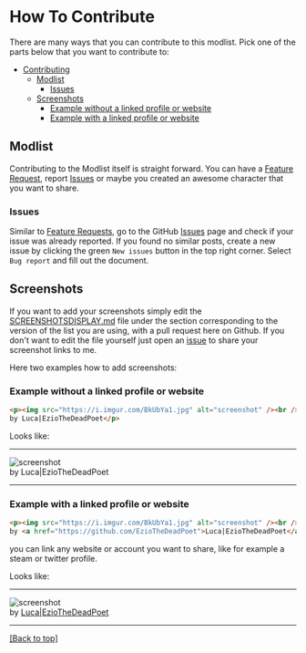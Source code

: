 # How To Contribute

There are many ways that you can contribute to this modlist. Pick one of the parts below that you want to contribute to:

- [Contributing](#how-to-contribute)
  - [Modlist](#modlist)
    - [Issues](#issues)
  - [Screenshots](#screenshots)
    - [Example without a linked profile or website](#example-without-a-linked-profile-or-website)
    - [Example with a linked profile or website](#example-with-a-linked-profile-or-website)

## Modlist

Contributing to the Modlist itself is straight forward. You can have a [Feature Request](#feature-requests), report [Issues](#issues) or maybe you created an awesome character that you want to share.

### Issues

Similar to [Feature Requests](#feature-requests), go to the GitHub [Issues](https://github.com/EzioTheDeadPoet/Tales-from-Skyrims-Holds/issues) page and check if your issue was already reported. If you found no similar posts, create a new issue by clicking the green `New issues` button in the top right corner. Select `Bug report` and fill out the document.

## Screenshots

If you want to add your screenshots simply edit the [SCREENSHOTSDISPLAY.md](https://github.com/EzioTheDeadPoet/Tales-from-Skyrims-Holds/blob/masterSCREENSHOTSDISPLAY.md) file under the section corresponding to the version of the list you are using, with a pull request here on Github. If you don't want to edit the file yourself just open an [issue](https://github.com/EzioTheDeadPoet/Tales-from-Skyrims-Holds/issues) to share your screenshot links to me.

Here two examples how to add screenshots:

### Example without a linked profile or website
<!-- markdownlint-disable MD033 -->
```md
<p><img src="https://i.imgur.com/BkUbYa1.jpg" alt="screenshot" /><br />
by Luca|EzioTheDeadPoet</p>
```

Looks like:

***

<p><img src="https://i.imgur.com/BkUbYa1.jpg" alt="screenshot" /><br />
by Luca|EzioTheDeadPoet</p>

***

### Example with a linked profile or website

```md
<p><img src="https://i.imgur.com/BkUbYa1.jpg" alt="screenshot" /><br />
by <a href="https://github.com/EzioTheDeadPoet">Luca|EzioTheDeadPoet</a></p>
```

you can link any website or account you want to share, like for example a steam or twitter profile.

Looks like:

***

<p><img src="https://i.imgur.com/BkUbYa1.jpg" alt="screenshot" /><br />
by <a href="https://github.com/EzioTheDeadPoet">Luca|EzioTheDeadPoet</a></p>

***

[[Back to top]](#how-to-contribute)
